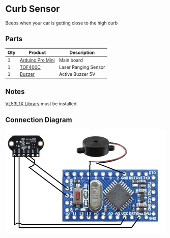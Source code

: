 # Curb Sensor
Beeps when your car is getting close to the high curb

## Parts
| Qty | Product                                                                  | Description             |
| --- |--------------------------------------------------------------------------|-------------------------|
|1 | [Arduino Pro Mini](https://www.aliexpress.com/item/1005006291129117.html?src=google&pdp_npi=4%40dis%21ILS%2114.33%214.81%21%21%21%21%21%40%2112000036632972292%21ppc%21%21%21&src=google&albch=shopping&acnt=494-037-6276&isdl=y&slnk=&plac=&mtctp=&albbt=Google_7_shopping&aff_platform=google&aff_short_key=UneMJZVf&gclsrc=aw.ds&&albagn=888888&&ds_e_adid=&ds_e_matchtype=&ds_e_device=c&ds_e_network=x&ds_e_product_group_id=&ds_e_product_id=he1005006291129117&ds_e_product_merchant_id=5088463358&ds_e_product_country=IL&ds_e_product_language=iw&ds_e_product_channel=online&ds_e_product_store_id=&ds_url_v=2&albcp=19374052534&albag=&isSmbAutoCall=false&needSmbHouyi=false&gad_source=1&gclid=CjwKCAiAm-67BhBlEiwAEVftNmNrIApPuwOUtyJdUL59qy8mQpI7Qeq4D3hkjGUmiWAOaebujQ2zhRoCqmgQAvD_BwE) | Main board |
|1 | [TOF400C](https://www.aliexpress.com/item/1005003614683022.html?spm=a2g0o.order_list.order_list_main.152.9f7c180203M0F8) | Laser Ranging Sensor |
|1 | [Buzzer](https://www.aliexpress.com/item/1005007143315059.html?spm=a2g0o.productlist.main.1.7771320frrjg1N&algo_pvid=16458d3a-960c-4fbd-a39b-2fd855358c0b&algo_exp_id=16458d3a-960c-4fbd-a39b-2fd855358c0b-0&pdp_npi=4%40dis%21ILS%2111.43%216.51%21%21%2122.44%2112.79%21%402140c1e917361992286995642eaaf5%2112000039561868485%21sea%21IL%21140732279%21X&curPageLogUid=1fZr8liDnLFY&utparam-url=scene%3Asearch%7Cquery_from%3A) | Active Buzzer 5V |

## Notes
[VL53L1X Library](https://github.com/adafruit/Adafruit_VL53L1X) must be installed.

## Connection Diagram
![Connection Diagram](Images/Connection%20Diagram.png)
